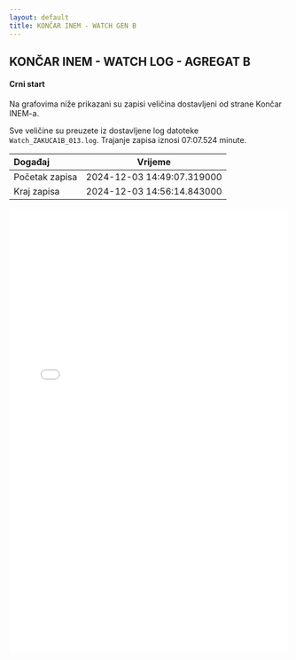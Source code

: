 ```yaml
---
layout: default
title: KONČAR INEM - WATCH GEN B
---
```


## KONČAR INEM - WATCH LOG - AGREGAT B 

#### Crni start

Na grafovima niže prikazani su zapisi veličina dostavljeni od strane Končar INEM-a. 

Sve veličine su preuzete iz dostavljene log datoteke `Watch_ZAKUCA1B_013.log`.
Trajanje zapisa iznosi 07:07.524 minute.

| Događaj        |      Vrijeme                |
| :------------  | :-------------------------: |
| Početak zapisa | 2024-12-03 14:49:07.319000  |
| Kraj zapisa    | 2024-12-03 14:56:14.843000  |
                               

<div class="wide-graph">
    <iframe src="{{ site.baseurl }}/uzbuda/WATCH/CS/watch_zakuca1b_013.html" width="100%" height="800px" frameborder="0"></iframe>
</div>